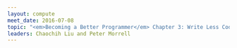 ```yaml
---
layout: compute
meet_date: 2016-07-08
topic: "<em>Becoming a Better Programmer</em> Chapter 3: Write Less Code!"
leaders: Chaochih Liu and Peter Morrell
---
```

